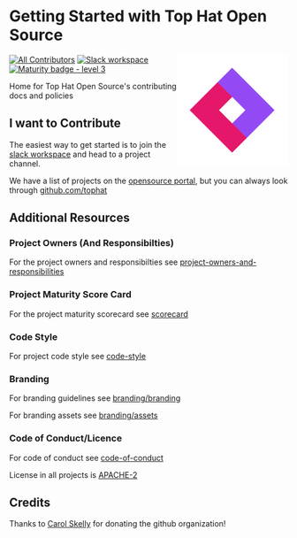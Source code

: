 # Getting Started with Top Hat Open Source

<span><img align="right" src="./branding/assets/top-hat-open-source-logo-diamond.png" alt="Logo"></span>

[![All Contributors](https://img.shields.io/badge/all_contributors-3-orange.svg?style=flat)](#contributors)
[![Slack workspace](https://slackinvite.dev.tophat.com/badge.svg)](https://opensource.tophat.com/slack)
[![Maturity badge - level 3](https://img.shields.io/badge/Maturity-Level%203%20--%20Stable-green.svg)](https://github.com/tophat/getting-started/blob/master/scorecard.md)


Home for Top Hat Open Source's contributing docs and policies

## I want to Contribute
The easiest way to get started is to join the [slack workspace](https://opensource.tophat.com/slack) and head to a project channel.

We have a list of projects on the [opensource portal](https://opensource.tophat.com), but you can always look through [github.com/tophat](https://github.com/tophat)


## Additional Resources
### Project Owners (And Responsibilties)
For the project owners and responsibilties see [project-owners-and-responsibilities](project-owners-and-responsibilities.md)

### Project Maturity Score Card
For the project maturity scorecard see [scorecard](scorecard.md)

### Code Style
For project code style see [code-style](code-style)


### Branding
For branding guidelines see [branding/branding](branding/branding.md)

For branding assets see [branding/assets](branding/assets)


### Code of Conduct/Licence
For code of conduct see [code-of-conduct](code-of-conduct.md)

License in all projects is [APACHE-2](LICENSE)



## Credits
Thanks to [Carol Skelly](https://github.com/iatek) for donating the github organization!

